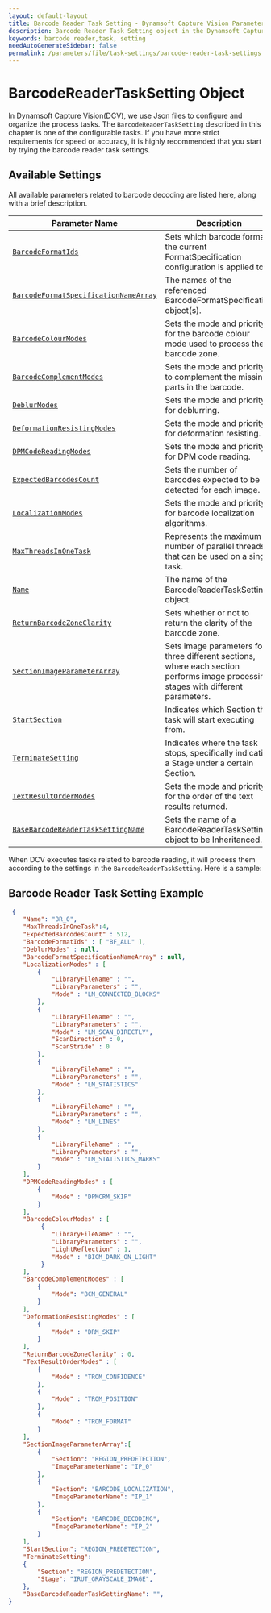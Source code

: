 ```yaml
---
layout: default-layout
title: Barcode Reader Task Setting - Dynamsoft Capture Vision Parameter File
description: Barcode Reader Task Setting object in the Dynamsoft Capture Vision Parameter File is an object for configuring and organizing the process of barcode reading task.
keywords: barcode reader,task, setting
needAutoGenerateSidebar: false
permalink: /parameters/file/task-settings/barcode-reader-task-settings.html
---
```


# BarcodeReaderTaskSetting Object
In Dynamsoft Capture Vision(DCV), we use Json files to configure and organize the process tasks. The `BarcodeReaderTaskSetting` described in this chapter is one of the configurable tasks. If you have more strict requirements for speed or accuracy, it is highly recommended that you start by trying the barcode  reader task settings.


## Available Settings
All available parameters related to barcode decoding are listed here, along with a brief description.

 | Parameter Name | Description |
 | -------------- | ----------- |
 | [`BarcodeFormatIds`]({{site.dcv_parameters_reference}}barcode-reader-task-settings/barcode-format-ids.html) | Sets which barcode format the current FormatSpecification configuration is applied to. |
 | [`BarcodeFormatSpecificationNameArray`]({{site.dcv_parameters_reference}}barcode-reader-task-settings/barcode-format-specification-name-array.html) | The names of the referenced BarcodeFormatSpecification object(s). |
 | [`BarcodeColourModes`]({{site.dcv_parameters_reference}}barcode-reader-task-settings/barcode-colour-modes.html) | Sets the mode and priority for the barcode colour mode used to process the barcode zone. |
 | [`BarcodeComplementModes`]({{site.dcv_parameters_reference}}barcode-reader-task-settings/barcode-complement-modes.html) | Sets the mode and priority to complement the missing parts in the barcode. |
 | [`DeblurModes`]({{site.dcv_parameters_reference}}barcode-reader-task-settings/deblur-modes.html) | Sets the mode and priority for deblurring. |
 | [`DeformationResistingModes`]({{site.dcv_parameters_reference}}barcode-reader-task-settings/deformation-resisting-modes.html) | Sets the mode and priority for deformation resisting. |
 | [`DPMCodeReadingModes`]({{site.dcv_parameters_reference}}barcode-reader-task-settings/dpm-code-reading-modes.html) | Sets the mode and priority for DPM code reading. |
 | [`ExpectedBarcodesCount`]({{site.dcv_parameters_reference}}barcode-reader-task-settings/expected-barcodes-count.html) | Sets the number of barcodes expected to be detected for each image. |
 | [`LocalizationModes`]({{site.dcv_parameters_reference}}barcode-reader-task-settings/localization-modes.html) | Sets the mode and priority for barcode localization algorithms. |
 | [`MaxThreadsInOneTask`]({{site.dcv_parameters_reference}}barcode-reader-task-settings/max-threads-in-one-task.html) | Represents the maximum number of parallel threads that can be used on a single task.|
 | [`Name`]({{site.dcv_parameters_reference}}barcode-reader-task-settings/name.html) | The name of the BarcodeReaderTaskSetting object. |
 | [`ReturnBarcodeZoneClarity`]({{site.dcv_parameters_reference}}barcode-reader-task-settings/return-barcode-zone-clarity.html) | Sets whether or not to return the clarity of the barcode zone. |
 | [`SectionImageParameterArray`]({{site.dcv_parameters_reference}}barcode-reader-task-settings/section-image-parameter-array.html) | Sets image parameters for three different sections, where each section performs image processing stages with different parameters.|
 | [`StartSection`]({{site.dcv_parameters_reference}}barcode-reader-task-settings/start-section.html) | Indicates which Section the task will start executing from.|
 | [`TerminateSetting`]({{site.dcv_parameters_reference}}barcode-reader-task-settings/terminate-setting.html) | Indicates where the task stops, specifically indicating a Stage under a certain Section.|
 | [`TextResultOrderModes`]({{site.dcv_parameters_reference}}barcode-reader-task-settings/text-result-order-modes.html) | Sets the mode and priority for the order of the text results returned. |
 | [`BaseBarcodeReaderTaskSettingName`]({{site.dcv_parameters_reference}}barcode-reader-task-settings/base-barcode-reader-task-setting-name.html) | Sets the name of a BarcodeReaderTaskSetting object to be Inheritanced.|

When DCV executes tasks related to barcode reading, it will process them according to the settings in the `BarcodeReaderTaskSetting`. Here is a sample:

## Barcode Reader Task Setting Example

```json
 {
    "Name": "BR_0",
    "MaxThreadsInOneTask":4, 
    "ExpectedBarcodesCount" : 512,
    "BarcodeFormatIds" : [ "BF_ALL" ],
    "DeblurModes" : null,
    "BarcodeFormatSpecificationNameArray" : null,
    "LocalizationModes" : [
        {
            "LibraryFileName" : "",
            "LibraryParameters" : "",
            "Mode" : "LM_CONNECTED_BLOCKS"
        },
        {
            "LibraryFileName" : "",
            "LibraryParameters" : "",
            "Mode" : "LM_SCAN_DIRECTLY",
            "ScanDirection" : 0,
            "ScanStride" : 0
        },
        {
            "LibraryFileName" : "",
            "LibraryParameters" : "",
            "Mode" : "LM_STATISTICS"
        },
        {
            "LibraryFileName" : "",
            "LibraryParameters" : "",
            "Mode" : "LM_LINES"
        },
        {
            "LibraryFileName" : "",
            "LibraryParameters" : "",
            "Mode" : "LM_STATISTICS_MARKS"
        }
    ],
    "DPMCodeReadingModes" : [
        {
            "Mode" : "DPMCRM_SKIP"
        }
    ],
    "BarcodeColourModes" : [
         {
            "LibraryFileName" : "",
            "LibraryParameters" : "",
            "LightReflection" : 1,
            "Mode" : "BICM_DARK_ON_LIGHT"
         }
    ],
    "BarcodeComplementModes" : [
        {
            "Mode": "BCM_GENERAL" 
        }
    ],
    "DeformationResistingModes" : [
        {
            "Mode" : "DRM_SKIP"
        }
    ],
    "ReturnBarcodeZoneClarity" : 0,
    "TextResultOrderModes" : [
        {
            "Mode" : "TROM_CONFIDENCE"
        },
        {
            "Mode" : "TROM_POSITION"
        },
        {
            "Mode" : "TROM_FORMAT"
        }
    ],    
    "SectionImageParameterArray":[
        {
            "Section": "REGION_PREDETECTION",
            "ImageParameterName": "IP_0"
        },
        {
            "Section": "BARCODE_LOCALIZATION",
            "ImageParameterName": "IP_1"
        },
        {
            "Section": "BARCODE_DECODING",
            "ImageParameterName": "IP_2"
        }
    ],
    "StartSection": "REGION_PREDETECTION", 
    "TerminateSetting": 
    {
        "Section": "REGION_PREDETECTION",
        "Stage": "IRUT_GRAYSCALE_IMAGE", 
    },
    "BaseBarcodeReaderTaskSettingName": "", 
}
```
